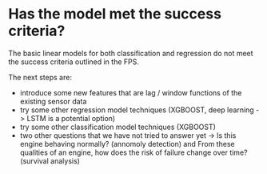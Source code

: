 # Has the model met the success criteria?

The basic linear models for both classification and regression do not meet the success criteria outlined in the FPS.

The next steps are:
 - introduce some new features that are lag / window functions of the existing sensor data
 - try some other regression model techniques (XGBOOST, deep learning -> LSTM is a potential option)
 - try some other classification model techniques (XGBOOST)
 - two other questions that we have not tried to answer yet -> Is this engine behaving normally? (annomoly detection) and From these qualities of an engine, how does the risk of failure change over time? (survival analysis)
 